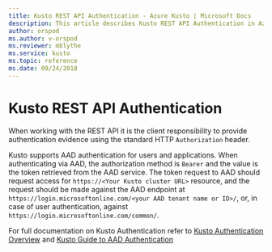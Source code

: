 ```yaml
---
title: Kusto REST API Authentication - Azure Kusto | Microsoft Docs
description: This article describes Kusto REST API Authentication in Azure Kusto.
author: orspod
ms.author: v-orspod
ms.reviewer: mblythe
ms.service: kusto
ms.topic: reference
ms.date: 09/24/2018
---
```

# Kusto REST API Authentication



When working with the REST API it is the client responsibility to provide authentication evidence using the standard HTTP `Authorization` header.

Kusto supports AAD authentication for users and applications.
When authenticating via AAD, the authorization method is `Bearer` and the value is the token retrieved from the AAD service.
The token request to AAD should request access for `https://<Your Kusto cluster URL>` resource, and the request should be made against the AAD endpoint at `https://login.microsoftonline.com/<your AAD tenant name or ID>/`, or, in case of user authentication, against `https://login.microsoftonline.com/common/`.

For full documentation on Kusto Authentication refer to [Kusto Authentication Overview](https://kusdoc2.azurewebsites.net/docs/concepts/accesscontrol/authentication-overview.html) and [Kusto Guide to AAD Authentication](https://kusdoc2.azurewebsites.net/docs/concepts/accesscontrol/programmatic-aad-authentication.html)

